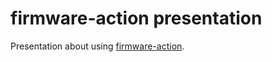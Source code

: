 # firmware-action presentation

Presentation about using [firmware-action](https://github.com/9elements/firmware-action).


